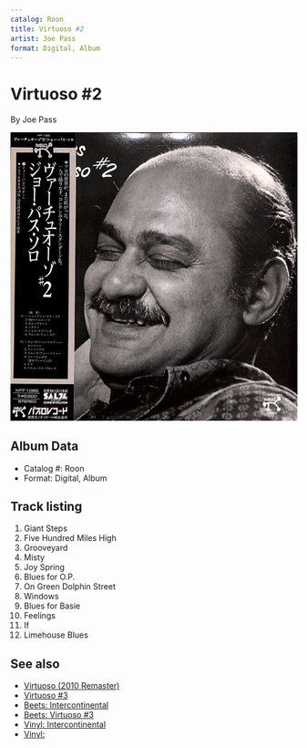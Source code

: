 ```yaml
---
catalog: Roon
title: Virtuoso #2
artist: Joe Pass
format: Digital, Album
---
```


# Virtuoso #2

By Joe Pass

![](../../assets/albumcovers/Joe_Pass-Virtuoso_2.png)

## Album Data

- Catalog #: Roon
- Format: Digital, Album


## Track listing


1. Giant Steps
2. Five Hundred Miles High
3. Grooveyard
4. Misty
5. Joy Spring
6. Blues for O.P.
7. On Green Dolphin Street
8. Windows
9. Blues for Basie
10. Feelings
11. If
12. Limehouse Blues


## See also

- [Virtuoso (2010 Remaster)](Virtuoso_2010_Remaster.md)
- [Virtuoso #3](Virtuoso_3.md)
- [Beets: Intercontinental](../../Beets/Joe_Pass/Intercontinental.md)
- [Beets: Virtuoso #3](../../Beets/Joe_Pass/Virtuoso_3.md)
- [Vinyl: Intercontinental](../../Vinyl/Joe_Pass/Intercontinental.md)
- [Vinyl: ](../../Vinyl/Joe_Pass/Joe_Pass.md)
